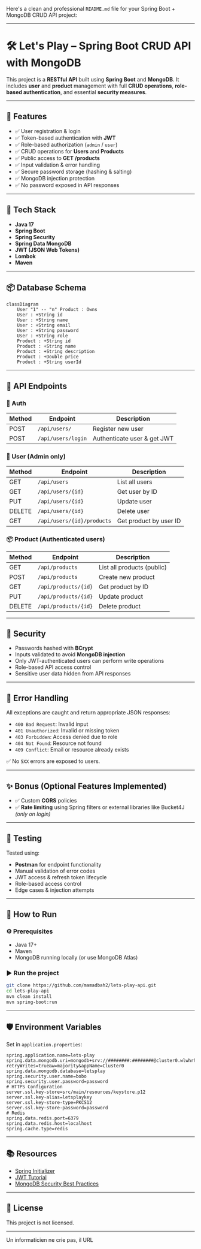 Here's a clean and professional `README.md` file for your Spring Boot + MongoDB CRUD API project:

---

# 🛠️ Let's Play – Spring Boot CRUD API with MongoDB

This project is a **RESTful API** built using **Spring Boot** and **MongoDB**. It includes **user** and **product** management with full **CRUD operations**, **role-based authentication**, and essential **security measures**.

---

## 🚀 Features

- ✅ User registration & login
- ✅ Token-based authentication with **JWT**
- ✅ Role-based authorization (`admin` / `user`)
- ✅ CRUD operations for **Users** and **Products**
- ✅ Public access to **GET /products**
- ✅ Input validation & error handling
- ✅ Secure password storage (hashing & salting)
- ✅ MongoDB injection protection
- ✅ No password exposed in API responses

---

## 🧱 Tech Stack

- **Java 17**
- **Spring Boot**
- **Spring Security**
- **Spring Data MongoDB**
- **JWT (JSON Web Tokens)**
- **Lombok**
- **Maven**

---

## 📦 Database Schema

```mermaid
classDiagram
    User "1" -- "n" Product : Owns
    User : +String id
    User : +String name
    User : +String email
    User : +String password
    User : +String role
    Product : +String id
    Product : +String name
    Product : +String description
    Product : +Double price
    Product : +String userId
```

---

## 📡 API Endpoints

### 🔐 Auth

| Method | Endpoint           | Description              |
|--------|--------------------|--------------------------|
| POST   | `/api/users/`      | Register new user        |
| POST   | `/api/users/login` | Authenticate user & get JWT |

### 👤 User (Admin only)

| Method | Endpoint                  | Description            |
|--------|---------------------------|------------------------|
| GET    | `/api/users`              | List all users         |
| GET    | `/api/users/{id}`         | Get user by ID         |
| PUT    | `/api/users/{id}`         | Update user            |
| DELETE | `/api/users/{id}`         | Delete user            |
| GET    | `/api/users/{id}/products` | Get product by user ID |

### 📦 Product (Authenticated users)

| Method | Endpoint                  | Description            |
|--------|---------------------------|------------------------|
| GET    | `/api/products`           | List all products (public) |
| POST   | `/api/products`           | Create new product     |
| GET    | `/api/products/{id}`      | Get product by ID      |
| PUT    | `/api/products/{id}`      | Update product         |
| DELETE | `/api/products/{id}`      | Delete product         |

---

## 🔐 Security

- Passwords hashed with **BCrypt**
- Inputs validated to avoid **MongoDB injection**
- Only JWT-authenticated users can perform write operations
- Role-based API access control
- Sensitive user data hidden from API responses

---

## 🔄 Error Handling

All exceptions are caught and return appropriate JSON responses:

- `400 Bad Request`: Invalid input
- `401 Unauthorized`: Invalid or missing token
- `403 Forbidden`: Access denied due to role
- `404 Not Found`: Resource not found
- `409 Conflict`: Email or resource already exists

✅ No `5XX` errors are exposed to users.

---

## ✨ Bonus (Optional Features Implemented)

- ✅ Custom **CORS** policies
- ✅ **Rate limiting** using Spring filters or external libraries like Bucket4J *(only on login)*

---

## 🧪 Testing

Tested using:

- **Postman** for endpoint functionality
- Manual validation of error codes
- JWT access & refresh token lifecycle
- Role-based access control
- Edge cases & injection attempts

---

## 🧰 How to Run

### ⚙️ Prerequisites

- Java 17+
- Maven
- MongoDB running locally (or use MongoDB Atlas)

### ▶️ Run the project

```bash
git clone https://github.com/mamadbah2/lets-play-api.git
cd lets-play-api
mvn clean install
mvn spring-boot:run
```

---

## 🛡️ Environment Variables

Set in `application.properties`:

```properties
spring.application.name=lets-play
spring.data.mongodb.uri=mongodb+srv://########:########@cluster0.wlwhrhg.mongodb.net/?retryWrites=true&w=majority&appName=Cluster0
spring.data.mongodb.database=letsplay
spring.security.user.name=bobo
spring.security.user.password=password
# HTTPS Configuration
server.ssl.key-store=src/main/resources/keystore.p12
server.ssl.key-alias=letsplaykey
server.ssl.key-store-type=PKCS12
server.ssl.key-store-password=password
# Redis
spring.data.redis.port=6379
spring.data.redis.host=localhost
spring.cache.type=redis
```

---

## 📚 Resources

- [Spring Initializer](https://start.spring.io/)
- [JWT Tutorial](https://jwt.io/introduction/)
- [MongoDB Security Best Practices](https://www.mongodb.com/security)

---

## 📄 License

This project is not licensed.

---

Un informaticien ne crie pas, il URL